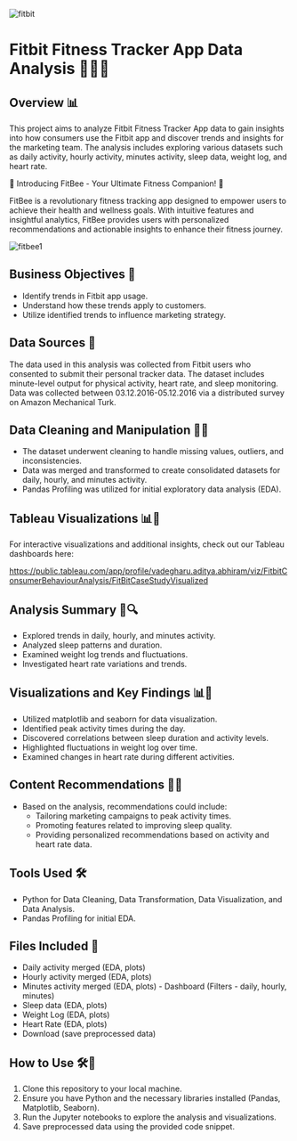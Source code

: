 ![fitbit ](https://github.com/Adityaabhiram315/Fitbit-Consumer-Behaviour-Analysis/assets/95640107/cba7a419-2a97-4046-ac3b-d42e6bc96f96)




# Fitbit Fitness Tracker App Data Analysis 🏃‍♂️💤

## Overview 📊

This project aims to analyze Fitbit Fitness Tracker App data to gain insights into how consumers use the Fitbit app and discover trends and insights for the marketing team. The analysis includes exploring various datasets such as daily activity, hourly activity, minutes activity, sleep 
data, weight log, and heart rate.

🐝 Introducing FitBee - Your Ultimate Fitness Companion! 🌟

FitBee is a revolutionary fitness tracking app designed to empower users to achieve their health and wellness goals. With intuitive features and insightful analytics, FitBee provides users with personalized recommendations and actionable insights to enhance their fitness journey.



![fitbee1](https://github.com/Adityaabhiram315/Fitbit-Consumer-Behaviour-Analysis/assets/95640107/59f669d8-4c33-40a8-86cb-2aa8ee7bd667)



## Business Objectives 🎯

- Identify trends in Fitbit app usage.
- Understand how these trends apply to customers.
- Utilize identified trends to influence marketing strategy.

## Data Sources 📂

The data used in this analysis was collected from Fitbit users who consented to submit their personal tracker data. The dataset includes minute-level output for physical activity, heart rate, and sleep monitoring. Data was collected between 03.12.2016-05.12.2016 via a distributed survey on Amazon Mechanical Turk.

## Data Cleaning and Manipulation 🧹🔧

- The dataset underwent cleaning to handle missing values, outliers, and inconsistencies.
- Data was merged and transformed to create consolidated datasets for daily, hourly, and minutes activity.
- Pandas Profiling was utilized for initial exploratory data analysis (EDA).

## Tableau Visualizations 📊🎨

For interactive visualizations and additional insights, check out our Tableau dashboards here:

https://public.tableau.com/app/profile/vadegharu.aditya.abhiram/viz/FitbitConsumerBehaviourAnalysis/FitBitCaseStudyVisualized

## Analysis Summary 📝🔍

- Explored trends in daily, hourly, and minutes activity.
- Analyzed sleep patterns and duration.
- Examined weight log trends and fluctuations.
- Investigated heart rate variations and trends.

## Visualizations and Key Findings 📊🔑

- Utilized matplotlib and seaborn for data visualization.
- Identified peak activity times during the day.
- Discovered correlations between sleep duration and activity levels.
- Highlighted fluctuations in weight log over time.
- Examined changes in heart rate during different activities.

## Content Recommendations 📌💡

- Based on the analysis, recommendations could include:
  - Tailoring marketing campaigns to peak activity times.
  - Promoting features related to improving sleep quality.
  - Providing personalized recommendations based on activity and heart rate data.

## Tools Used 🛠️

- Python for Data Cleaning, Data Transformation, Data Visualization, and Data Analysis.
- Pandas Profiling for initial EDA.

## Files Included 📄

- Daily activity merged (EDA, plots)
- Hourly activity merged (EDA, plots)
- Minutes activity merged (EDA, plots) - Dashboard (Filters - daily, hourly, minutes)
- Sleep data (EDA, plots)
- Weight Log (EDA, plots)
- Heart Rate (EDA, plots)
- Download (save preprocessed data)

## How to Use 🛠️📝

1. Clone this repository to your local machine.
2. Ensure you have Python and the necessary libraries installed (Pandas, Matplotlib, Seaborn).
3. Run the Jupyter notebooks to explore the analysis and visualizations.
4. Save preprocessed data using the provided code snippet.

